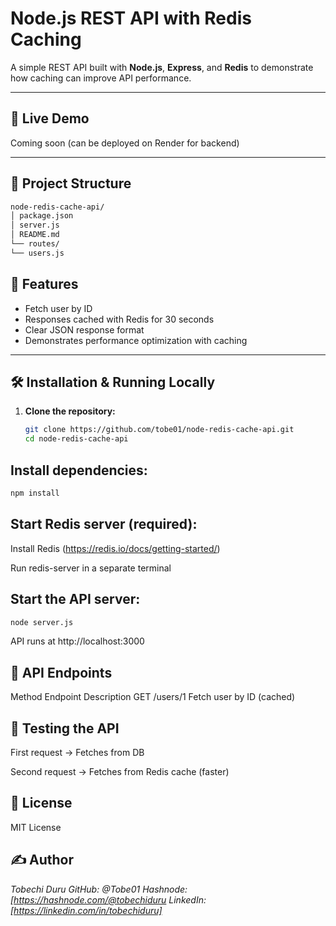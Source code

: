 # Node.js REST API with Redis Caching

A simple REST API built with **Node.js**, **Express**, and **Redis** to demonstrate how caching can improve API performance.

---

## 🚀 Live Demo
Coming soon (can be deployed on Render for backend)

---

## 📂 Project Structure
```bash
node-redis-cache-api/
│ package.json
│ server.js
│ README.md
└── routes/
└── users.js
```
## 📌 Features
- Fetch user by ID
- Responses cached with Redis for 30 seconds
- Clear JSON response format
- Demonstrates performance optimization with caching

---

## 🛠 Installation & Running Locally

1. **Clone the repository:**
   ```bash
   git clone https://github.com/tobe01/node-redis-cache-api.git
   cd node-redis-cache-api
   ```
## Install dependencies:
```bash
npm install
```

## Start Redis server (required):

Install Redis (https://redis.io/docs/getting-started/)

Run redis-server in a separate terminal

## Start the API server:
```bash
node server.js
```
API runs at http://localhost:3000

## 📡 API Endpoints
Method	        Endpoint	            Description
GET	            /users/1	            Fetch user by ID (cached)

## 🧪 Testing the API
First request → Fetches from DB

Second request → Fetches from Redis cache (faster)

## 📄 License
MIT License

## ✍ Author
*Tobechi Duru*
*GitHub: @Tobe01*
*Hashnode: [https://hashnode.com/@tobechiduru*
*LinkedIn: [https://linkedin.com/in/tobechiduru]*

